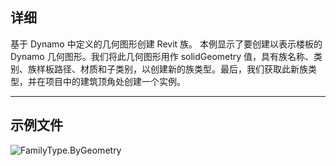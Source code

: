 ## 详细
基于 Dynamo 中定义的几何图形创建 Revit 族。
本例显示了要创建以表示楼板的 Dynamo 几何图形。我们将此几何图形用作 solidGeometry 值，具有族名称、类别、族样板路径、材质和子类别，以创建新的族类型。最后，我们获取此新族类型，并在项目中的建筑顶角处创建一个实例。

___
## 示例文件

![FamilyType.ByGeometry](./Revit.Elements.FamilyType.ByGeometry_img.jpg)
